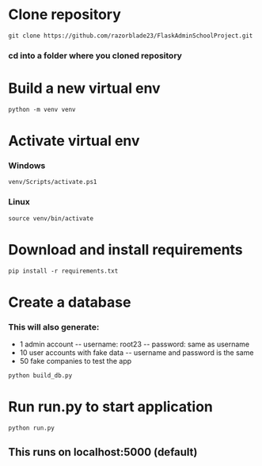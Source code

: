 # Clone repository
`git clone https://github.com/razorblade23/FlaskAdminSchoolProject.git`
### cd into a folder where you cloned repository

# Build a new virtual env
`python -m venv venv`

# Activate virtual env
### Windows

`venv/Scripts/activate.ps1`

### Linux

`source venv/bin/activate`


# Download and install requirements

`pip install -r requirements.txt`


# Create a database
### This will also generate:
 - 1 admin account
    -- username: root23
    -- password: same as username
 - 10 user accounts with fake data
    -- username and password is the same
 - 50 fake companies to test the app

`python build_db.py`

# Run run.py to start application
`python run.py`

## This runs on localhost:5000 (default)
